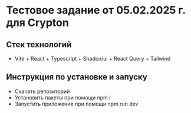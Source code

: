 # Тестовое задание от 05.02.2025 г. для Crypton

## Стек технологий

- Vite + React + Typescript + Shadcn/ui + React Query + Tailwind

## Инструкция по установке и запуску

- Скачать репозиторий
- Установить пакеты при помощи npm i
- Запустить приложение при помощи npm run dev
